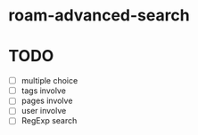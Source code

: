 # roam-advanced-search


# TODO

- [ ] multiple choice
- [ ] tags involve
- [ ] pages involve
- [ ] user involve
- [ ] RegExp search